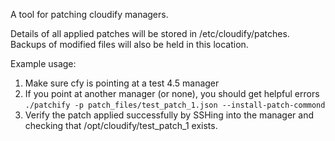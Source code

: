 A tool for patching cloudify managers.

Details of all applied patches will be stored in /etc/cloudify/patches.
Backups of modified files will also be held in this location.

Example usage:
1. Make sure cfy is pointing at a test 4.5 manager
2. If you point at another manager (or none), you should get helpful errors<br />
`./patchify -p patch_files/test_patch_1.json --install-patch-commond`
3. Verify the patch applied successfully by SSHing into the manager and checking that /opt/cloudify/test_patch_1 exists.
